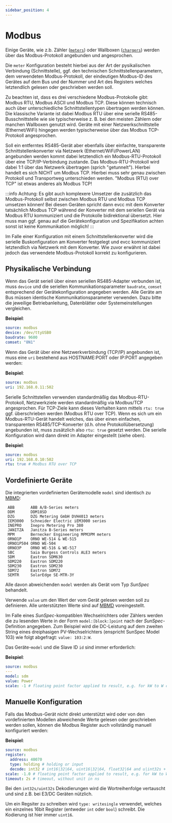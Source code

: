 ```yaml
---
sidebar_position: 4
---
```


# Modbus

Einige Geräte, wie z.b. Zähler ([`meters`](/docs/reference/configuration/meters#modbus)) oder Wallboxen ([`chargers`](/docs/reference/configuration/chargers)) werden über das Modbus-Protokoll angebunden und angesprochen.

Die `meter` Konfiguration besteht hierbei aus der Art der pysikalischen Verbindung (Schnittstelle), ggf. den technischen Schnittstellenparametern, dem verwendeten Modbus-Protokoll, der eindeutigen Modbus-ID des Gerätes auf dem Bus und der Nummer und Art des Registers welches letztendlich gelesen oder geschrieben werden soll.

Zu beachten ist, dass es drei verschiedene Modbus-Protokolle gibt: Modbus RTU, Modbus ASCII und Modbus TCP. Diese können technisch auch über unterschiedliche Schnittstellentypen übertragen werden können.
Die klassische Variante ist dabei Modbus RTU über eine serielle RS485-Busschnittstelle wie sie typischerweise z. B. bei den meisten Zählern oder manchen Wallboxen genutzt wird. Geräte mit einer Netzwerkschnittstelle (Ethernet/WiFi) hingegen werden typischerweise über das Modbus TCP-Protokoll angesprochen.

Soll ein entferntes RS485-Gerät aber ebenfalls über einfachte, transparente Schnittstellenkonverter via Netzwerk (Ethernet/WiFi/PowerLAN) angebunden werden kommt dabei letztendlich ein Modbus-RTU-Protokoll über eine TCP/IP-Verbindung zustande. Das Modbus-RTU-Protokoll wird dabei 1:1 über das Netzwerk übertragen (sprich "getunnelt"). Hierbei handelt es sich NICHT um Modbus TCP. Hierbei muss sehr genau zwischen Protokoll und Transportweg unterschieden werden. "Modbus (RTU) over TCP" ist etwas anderes als Modbus TCP!

:::info
Achtung: Es gibt auch komplexere Umsetzer die zusätzlich das Modbus-Protokoll selbst zwischen Modbus RTU und Modbus TCP umsetzen können! Bei diesen Geräten spricht dann evcc mit dem Konverter tatsächlich Modbus TCP während der Konverter mit dem seriellen Gerät via Modbus RTU kommuniziert und die Protokolle bidirektional übersetzt.
Hier muss man ggf. genau auf die Gerätekonfiguration und Spezifikation achten sonst ist keine Kommunikation möglich!
:::

Im Falle einer Konfiguration mit einem Schnittstellenkonverter wird die serielle Buskonfiguration am Konverter festgelegt und evcc kommuniziert letztendlich via Netzwerk mit dem Konverter. Wie zuvor erwähnt ist dabei jedoch das verwendete Modbus-Protokoll korrekt zu konfigurieren.

## Physikalische Verbindung

Wenn das Gerät seriell über einen seriellen RS485-Adapter verbunden ist, muss `device` und die seriellen Kommunikationsparameter `baudrate`, `comset` entsprechend der Gerätekonfiguration angegeben werden. Alle Geräte am Bus müssen identische Kommunikationsparameter verwenden. Dazu bitte die jeweilige Betriebanleitung, Datenblätter oder Systemeinstellungen vergleichen.

**Beispiel**:

```yaml
source: modbus
device: /dev/ttyUSB0
baudrate: 9600
comset: "8N1"
```

Wenn das Gerät über eine Netzwerkverbindung (TCP/IP) angebunden ist, muss eine `uri` bestehend aus HOSTNAME:PORT oder IP:PORT angegeben werden:

**Beispiel**:

```yaml
source: modbus
uri: 192.168.0.11:502
```

Serielle Schnittstellen verwenden standardmäßig das Modbus-RTU-Protokoll, Netzwerkziele werden standardmäßig via Modbus/TCP angesprochen. Für TCP-Ziele kann dieses Verhalten kann mittels `rtu: true` ggf. überschrieben werden (Modbus RTU over TCP).
Wenn es sich um ein Modbus-RTU-Gerät handelt welches, das über einen einfachen, transparenten RS485/TCP-Konverter (d.h. ohne Protokollübersetzung) angebunden ist, muss zusätzlich also `rtu: true` gesetzt werden. Die serielle Konfiguration wird dann direkt im Adapter eingestellt (siehe oben).

**Beispiel**:

```yaml
source: modbus
uri: 192.168.0.10:502
rtu: true # Modbus RTU over TCP
```

## Vordefinierte Geräte

Die integrierten vordefinierten Gerätemodelle `model` sind identisch zu [MBMD](https://github.com/volkszaehler/mbmd/blob/master/docs/mbmd_run.md#options):

     ABB       ABB A/B-Series meters
     DDM       DDM18SD
     DZG       DZG Metering GmbH DVH4013 meters
     IEM3000   Schneider Electric iEM3000 series
     INEPRO    Inepro Metering Pro 380
     JANITZA   Janitza B-Series meters
     MPM       Bernecker Engineering MPM3PM meters
     ORNO1P    ORNO WE-514 & WE-515
     ORNO1P504 ORNO WE-504
     ORNO3P    ORNO WE-516 & WE-517
     SBC       Saia Burgess Controls ALE3 meters
     SDM       Eastron SDM630
     SDM220    Eastron SDM220
     SDM230    Eastron SDM230
     SDM72     Eastron SDM72
     SEMTR     SolarEdge SE-MTR-3Y

Alle davon abweichenden `model` werden als Gerät vom Typ _SunSpec_ behandelt.

Verwende `value` um den Wert der vom Gerät gelesen werden soll zu definieren. Alle unterstützten Werte sind auf [MBMD](https://github.com/volkszaehler/mbmd/blob/master/meters/measurements.go#L28) voreingestellt.

Im Falle eines _SunSpec_-kompatiblen Wechselrichters oder Zählers werden die zu lesenden Werte in der Form `model:[block:]point` nach der _SunSpec_-Definition angegeben. Zum Beispiel wird die DC-Leistung auf dem zweiten String eines dreiphasigen PV-Wechselrichters (enspricht SunSpec Model 103) wie folgt abgefragt: `value: 103:2:W`.

Das Geräte-`model` und die Slave ID `id` sind immer erforderlich:

**Beispiel**:

```yaml
source: modbus
---
model: sdm
value: Power
scale: -1 # floating point factor applied to result, e.g. for kW to W conversion
```

## Manuelle Konfiguration

Falls das Modbus-Gerät nicht direkt unterstützt wird oder von den vordefinierten Modellen abweichende Werte gelesen oder geschrieben werden sollen, können die Modbus Register auch vollständig manuell konfiguriert werden:

**Beispiel**:

```yaml
source: modbus
register:
  address: 40070
  type: holding # holding or input
  decode: int32 # int16|32|64, uint16|32|64, float32|64 and u|int32s + float32s
scale: -1.0 # floating point factor applied to result, e.g. for kW to W conversion
timeout: 2s # timeout, without unit in ns
```

Bei den `int32s/uint32s` Dekodierungen wird die Wortreihenfolge vertauscht und sind z.B. bei E3/DC Geräten nützlich.

Um ein Regsiter zu schreiben wird `type: writesingle` verwendet, welches ein einzelnes 16bit Register (entweder `int` oder `bool`) schreibt. Die Kodierung ist hier immer `uint16`.
